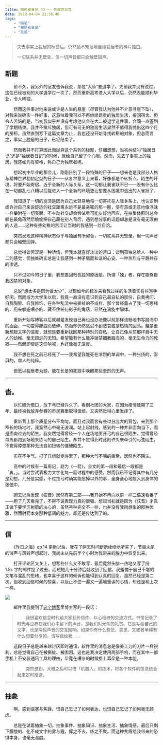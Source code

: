```yaml
---
title: 独居者日记 03 —— 死寂的温度
date: 2023-04-04 22:56:46
tags:
    - "随笔"
    - "独居者日记"
    - "灵感"
---
```


> 失去事实上独居的标签后，仍然恬不知耻地自诩独居者的碎片独白。
>
> 一切联系并无壁垒，但一切声音都只会触壁回声。

<!-- more -->

## 新题

　　前不久，我另外的室友告诉我说，那位“大仙”要退学了。先前我并没有说过，这位已经被别的大学退学过一次了，然而重新高考进入大学以后，仍然没能顺利毕业，令人唏嘘。

　　然而这件事对他来说或许是人生的悬崖（尽管我认为他并不介意寻崖下坠），对我来说确实一件好事，这意味着我可以不再继续昂贵的独居生活，搬回宿舍。但令人苦恼的是，当初我似乎并没有考虑他又会在大二被退学这件事，合同一直签到了学期结束。我并不排斥独居，但可有可无的独居生活显然不值得我抛出这四个月的房租。虽然直到写下这篇文章为止，我也还没开始寻找转租的对象，但总而言之，事实上独居的日子，已经结束了。

　　然而我并不打算因此而抛弃这个系列的标题，仔细想想，当初纠结叫“独居日记”还是“独居者日记”的时候，就给自己留了个心眼。然而，失去了事实上的独居，我还如何有资格，称自己为独居者呢。

　　想起初中毕业的那会儿，刚刚告别了一段特殊的日子——想来也是我部分人格与精神世界初初定型的日子——从各种意义上来看，好像都是个转折点。陌生的环境、将要开始寄宿、近乎全新的人际关系，这一切都让我雀跃不已——没有什么比在一切都乱七八糟以后能进入一个全新的环境更让想要从困境中逃出的人雀跃了。

　　我知道了一切的崩溃是因为自己太轻易地将一切寄托在人际关系上，也认识到或许对自己来说舒适的社交距离永远不是最亲密的那一圈，便有意或无意地像浮沫一样攀附在一切表面。不主动社交却会尝试尽可能友好地回应，在拍集体照时总会躲在最角落然后偷偷把自己藏在别人背后，遇到想分享的话题却总是没有毫无理由的人选……这种有些幼稚的苦涩让当时的我感到一丝自洽。

　　突然发现这种精神状态似乎与独居有所契合，一切联系并无壁垒，但一切声音都只会触壁回弹。

　　总觉得谈苦涩是一种矫情，但我本就喜好淡淡的苦口；谈到孤独总给人一种中二的感觉，但独处确实总是让我感到一种矛盾而和谐的心安、一种热烈与平静共存的渗透。

　　只不过如今的日子里，我想要回归孤独的原因是，所谓「独」者，存在能够自我囚禁的对象。

　　总说“想太多是因为做太少”，以现如今的标准来看我过往的生活着实有些游手好闲。然而成为大学生以后，我竟一直没有意识到自己最自私的那份，自我拷问、自我陶醉、自我修饰，在各种乱流中被撕扯的不成样。那个曾经霸占了我一切思绪的、用来躲避嘈杂的、藏不住任何影子的角落，已然在涡旋中解体。

　　重新开始写博客以后就越是发现自己再也没办法像以前那样流畅地书写脑海中的画面，一切变得朦胧而破碎，然而却仍然感受不到悲哀或是热情的回荡。越是重新想起文字的温度，就想是要重新找回那种特别的自私，让自己像从前那样目中无人的幼稚、毫无顾忌的无知。希望能有什么能冲破禁锢我脑海的，毫无生命力的死寂——然而即使是这份呐喊，也好像毫无温度。

　　我不想在死之前已经死了——我希望我能死在浓烈的单调中，一种张扬的，澎湃的，噬人的纯粹。

　　但愿以独居者为题，能在长足的死寂中唤醒那些至烈的无声。

---

## 沓。

　　以忙碌为借口，放下弓已经许久了。看到社团的大家，在因为疫情延期了三年、最终被我放弃参赛的市民赛里取得佳绩，又突然觉得心里发痒了。

　　重新背上那个质量分布不均匀，而且对我而言有些过分庞大的背包，来到那个窄长的场地时，我竟然心中毫无波澜。站上起射线，感到的一种并非面向当下，而是面向过去的陌生。我突然觉得曾经一个人在场地里开弓的自己很陌生，觉得曾经每周都跑到场地来练习的自己陌生，却并不觉得此时此刻许久未牵引的弓弦陌生，不觉得脖颈那种无法自如扭转的僵硬陌生。

　　实在不争气，打了几组就觉得累了，那种大气不喘的疲惫，居然也不陌生。

　　高中的时候有一篇周记，题为《一箭》，全文的第一段和最后一段都是「沓。」。当时尝试着极力文字化每一箭过程中的感受，然而我已不记得其中有几分是幻想，几分是实感，不过拉弓时确实能忘掉以外的事，全身全心地投入到身体的张弛中。

　　回去以后发现《弦音》居然有第二部——我开始不再向以前一样二倍速看番了——用了几天看完了，不得不说表现力真的很强。想起当初就是因为《弦音》才真正做下要学习射箭的决心的，虽然弓种完全不一样，也并没有我所想象的那种优雅，然而射箭本身那种低调的魅力，却还是传达到了的。

---

## 信

　　[《昨日之海》ep.14](https://www.xiaoyuzhoufm.com/episode/642804fb994fd175bd6b5aad) 更新以后，我花了两天时间断断续续地听完了，节目末尾的浪声与风铃声想起时，我尚未从先前半个小时为我带来的脱力中恢复出来。

　　打开评论区又关上，想写些什么又不敢写，最后竟然头脑一热地又写了份 1.5k 字的邮件投了过去，而短短几十分钟后就收到了回信。我羞愧于自己不堪的文笔与混乱的思绪，也幸喜于这样的倾诉也能得到认真的回复。虽然已经是第二次，但收到回信时候的惊喜，以及止不住一遍又一遍地重读的心情，却还是和上次一样。

![](reply.jpg)



　　邮件里我提到了[这个博客](https://tianxianzi.me/)里博主写的一段话：

> 　　我很喜欢信息时代前大家互传信件、以心相映的交流方式。书信记录了时光与世界在我们心中留下的声音，是我们对光阴的礼赞。它是写给自己的文字，也是两段声音的交互回响。如果你有什么想法、意见、又或者单纯有什么想要分享的，请写信给我……

　　这段日子总是越来越讨厌即时通讯，软件里的消息总是像美工刀的刀片一样锐利，总是觉得自己在被撕扯、被围困。这也是我决定使用两部手机，而在其中一部手机上不安装通讯工具的理由，毕竟在嘈杂的时候捂上耳朵是一种本能。

> 　　突然想到，大概之后可以借「机器人」的技术，将各个软件的信息统合起来定时推送。

---

## 抽象

　　啊，感到语塞与焦躁，恨自己忘记了如何表达，也恨自己忘记了如何毫无顾虑。

　　总是在试着抽象一切，抽象事件、抽象知识、抽象生活、抽象情感，最后只剩下朦胧的、化不成文字的雾与霾，挥之不去，练之不聚。而这种贫瘠给我带来的恐惧本身，也毫无温度。